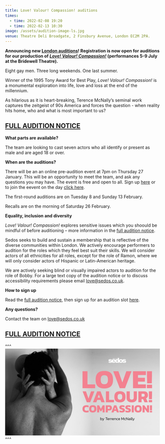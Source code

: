 ```yaml
---
title: Love! Valour! Compassion! auditions
times:
  - time: 2022-02-08 19:20
  - time: 2022-02-13 10:30
image: /assets/audition-image-ls.jpg
venue: Theatre Deli Broadgate, 2 Finsbury Avenue, London EC2M 2PA.
---
```

**Announcing new [London auditions](https://sedos.co.uk/get-involved)! Registration is now open for auditions for our production of *[Love! Valour! Compassion!](https://sedos.co.uk/shows/2021-love-valour-compassion)* (performances 5-9 July at the Bridewell Theatre).**

Eight gay men.
Three long weekends.
One last summer.

Winner of the 1995 Tony Award for Best Play, *Love! Valour! Compassion!* is a monumental exploration into life, love and loss at the end of the millennium.

As hilarious as it is heart-breaking, Terence McNally’s seminal work captures the zeitgeist of 90s America and forces the question - when reality hits home, who and what is most important to us?

## **[FULL AUDITION NOTICE](https://drive.google.com/file/d/1SwfAR58kquVFSB8r38rwjsRiDazGfWlD/view)**

**What parts are available?**

The team are looking to cast seven actors who all identify or present as male and are aged 18 or over.

**When are the auditions?**

There will be an an online pre-audition event at 7pm on Thursday 27 January. This will be an opportunity to meet the team, and ask any questions you may have. The event is free and open to all. Sign up [here](https://membership.sedos.co.uk/signup/95) or to join the eevent on the day [click here](https://meet.google.com/jhw-aopo-wbk?pli=1). 

The first-round auditions are on Tuesday 8 and Sunday 13 February. 

Recalls are on the morning of Saturday 26 February.

**Equality, inclusion and diversity**

*Love! Valour! Compassion!* explores sensitive issues which you shoould be mindful of before auditioning – more information in the [full audition notice](https://drive.google.com/file/d/1SwfAR58kquVFSB8r38rwjsRiDazGfWlD/view).  

Sedos seeks to build and sustain a membership that is reflective of the diverse communities within London. We actively encourage performers to audition for the roles which they feel best suit their skills. We will consider actors of all ethnicities for all roles, except for the role of Ramon, where we will only consider actors of Hispanic or Latin-American heritage.

We are actively seeking blind or visually impaired actors to audition for the role of Bobby. For a large text copy of the
audition notice or to discuss accessibility requirements please email love@sedos.co.uk.

**How to sign up**

Read the [full audition notice](https://drive.google.com/file/d/1SwfAR58kquVFSB8r38rwjsRiDazGfWlD/view), then sign up for an audition slot [here](https://membership.sedos.co.uk/signup/96).

**Any questions?**

Contact the team on [love@sedos.co.uk](mailto:love@sedos.co.uk)

## **[FULL AUDITION NOTICE](https://drive.google.com/file/d/1SwfAR58kquVFSB8r38rwjsRiDazGfWlD/view)**

^^^ ![](/assets/audition-image-ls.jpg)
^^^